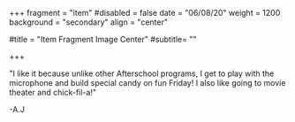 +++
fragment = "item"
#disabled = false
date = "06/08/20"
weight = 1200
background = "secondary"
align = "center"

#title = "Item Fragment Image Center"
#subtitle= ""

+++

"I like it because unlike other Afterschool programs, I get to play with the microphone and build special candy on fun Friday! I also like going to movie theater and chick-fil-a!"

-A.J

